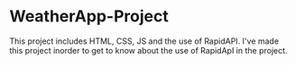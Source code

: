 # WeatherApp-Project
This project includes HTML, CSS, JS and the use of RapidAPI. I've made this project inorder to get to know about the use of RapidApI in the project.

